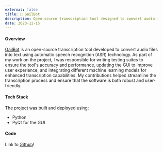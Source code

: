 ```yaml
---
external: false
title: 💬 GailBot
description: Open-source transcription tool designed to convert audio files into text using automatic speech recognition (ASR) technology.
date: 2023-12-15
---
```


#### Overview

[GailBot](https://sites.tufts.edu/hilab/gailbot/#overview) is an open-source transcription tool developed to convert audio files into text using automatic speech recognition (ASR) technology. As part of my work on the project, I was responsible for writing testing suites to ensure the tool's accuracy and performance, updating the GUI to improve user experience, and integrating different machine learning models for enhanced transcription capabilities. My contributions helped streamline the transcription process and ensure that the software is both robust and user-friendly.

#### Tech Stack
The project was built and deployed using:
- Python
- PyQt for the GUI

#### Code
Link to [Github](https://github.com/Lakshita110/tufts-dining-calendar)!